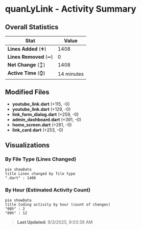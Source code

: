 # quanLyLink - Activity Summary 

## Overall Statistics

| Stat                   | Value                                                             |
| ---------------------- | ----------------------------------------------------------------- |
| **Lines Added** (➕)   | 1408                                          |
| **Lines Removed** (➖) | 0                                        |
| **Net Change** (↕)    | 1408                |
| **Active Time** (⌚)   | 14 minutes |


## Modified Files
- **youtube_link.dart** (+115, -0)
- **youtube_link.dart** (+129, -0)
- **link_form_dialog.dart** (+259, -0)
- **admin_dashboard.dart** (+391, -0)
- **home_screen.dart** (+261, -0)
- **link_card.dart** (+253, -0)

## Visualizations

### By File Type (Lines Changed)

```mermaid
pie showData
title Lines changed by file type
".dart" : 1408
```

### By Hour (Estimated Activity Count)

```mermaid
pie showData
title Coding activity by hour (count of changes)
"08h" : 2
"09h" : 12
```


> **Last Updated:** 9/3/2025, 9:03:39 AM